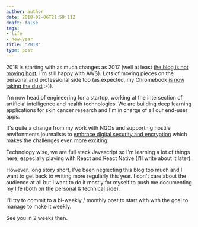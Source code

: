 ```yaml
---
author: author
date: 2018-02-06T21:59:11Z
draft: false
tags:
- life
- new-year
title: "2018"
type: post
---
```


2018 is starting with as much changes as 2017 (well at least [the blog is not moving host](https://notsaved.org/2017/), I'm still happy with AWS). Lots of moving pieces on the personal and professional side too (as expected, my Chromebook [is now taking the dust](https://notsaved.org/007--chromebooks/) :-)). 

I'm now head of engineering for a startup, working at the intersection of artificial intelligence and health technologies. We are building deep learning applications for skin cancer research and I'm in charge of all our end-user apps.

It's quite a change from my work with NGOs and supportnig hostile envifonments journalists to [embrace digital security and encryption](https://notsaved.org/006--end-to-end-encryption-in-10-minutes/) which makes the challenges even more exciting.

Technology wise, we are full stack Javascript so I'm learning a lot of things here, especially playing with React and React Native (I'll write about it later).

However, long story short, I've been neglecting this blog too much and I want to get back to writing more regularly this year. I don't care about the audience at all but I want to do it mostly for myself to push me documenting my life (both on the personal & technical side). 

I'll try to commit to a bi-weekly / monthly post to start with with the goal to manage to make it weekly.

See you in 2 weeks then.